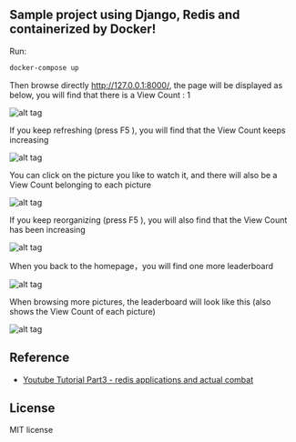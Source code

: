 ## Sample project using Django, Redis and containerized by Docker!

Run:

```bash
docker-compose up
```

Then browse directly http://127.0.0.1:8000/, the page will be displayed as below, you will find that there is a View Count : 1

![alt tag](https://i.imgur.com/e6w8ufP.png)

If you keep refreshing (press F5 ), you will find that the View Count keeps increasing

![alt tag](https://i.imgur.com/ivf4HFr.png)


You can click on the picture you like to watch it, and there will also be a View Count belonging to each picture

![alt tag](https://i.imgur.com/8pXNI7z.png)


If you keep reorganizing (press F5 ), you will also find that the View Count has been increasing

![alt tag](https://i.imgur.com/fFYdLjm.png)


When you back to the homepage，you will find one more leaderboard


![alt tag](https://i.imgur.com/0sRMqjK.png)

When browsing more pictures, the leaderboard will look like this (also shows the View Count of each picture)

![alt tag](https://i.imgur.com/MKH0XBG.png)


## Reference
* [Youtube Tutorial Part3 - redis applications and actual combat](https://youtu.be/xFNkpyd4Ues)

## License

MIT license